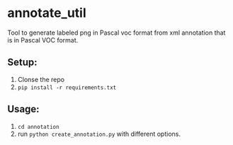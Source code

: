 # annotate_util

Tool to generate labeled png in Pascal voc format from xml annotation that is in Pascal VOC format.

## Setup:

1. Clonse the repo
2. `pip install -r requirements.txt`

## Usage:
1. `cd annotation`
2. run `python create_annotation.py` with different options.
